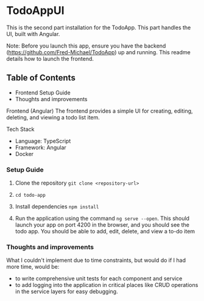 # TodoAppUI

This is the second part installation for the TodoApp. This part handles the UI, built with Angular.

Note: Before you launch this app, ensure you have the backend (https://github.com/Fred-Michael/TodoApp) up and running. This readme details how to launch the frontend. 

## Table of Contents
- Frontend Setup Guide
- Thoughts and improvements

Frontend (Angular)
The frontend provides a simple UI for creating, editing, deleting, and viewing a todo list item.

Tech Stack
- Language: TypeScript
- Framework: Angular
- Docker

### Setup Guide
1. Clone the repository
` git clone <repository-url> `

2. ` cd todo-app `

3. Install dependencies
` npm install `

4. Run the application using the command ` ng serve --open `. This should launch your app on port 4200 in the browser, and you should see the todo app. You should be able to add, edit, delete, and view a to-do item

### Thoughts and improvements
What I couldn't implement due to time constraints, but would do if I had more time, would be:
- to write comprehensive unit tests for each component and service
- to add logging into the application in critical places like CRUD operations in the service layers for easy debugging.
